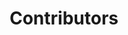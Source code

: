 ---
title: Contributors
permalink: /contributing-authors/
category: About
include: page_content/authors-list.html
show_in_menu: true
layout: page
sharing: false
comments: false
category: about
---